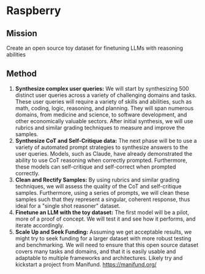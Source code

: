 # Raspberry

## Mission

Create an open source toy dataset for finetuning LLMs with reasoning abilities

## Method

1. **Synthesize complex user queries:** We will start by synthesizing 500 distinct user queries across a variety of challenging domains and tasks. These user queries will require a variety of skills and abilities, such as math, coding, logic, reasoning, and planning. They will span numerous domains, from medicine and science, to software development, and other economically valuable sectors. After initial synthesis, we will use rubrics and similar grading techniques to measure and improve the samples. 
2. **Synthesize CoT and Self-Critique data:** The next phase will be to use a variety of automated prompt strategies to synthesize answers to the user queries. Models, such as Claude, have already demonstrated the ability to use CoT reasoning when correctly prompted. Furthermore, these models can self-critique and self-correct when prompted correctly.
3. **Clean and Rectify Samples:** By using rubrics and similar grading techniques, we will assess the quality of the CoT and self-critique samples. Furthermore, using a series of prompts, we will clean these samples such that they represent a singular, coherent response, thus ideal for a "single shot reasoner" dataset.
4. **Finetune an LLM with the toy dataset:** The first model will be a pilot, more of a proof of concept. We will test it and see how it performs, and iterate accordingly.
5. **Scale Up and Seek Funding:** Assuming we get acceptable results, we might try to seek funding for a larger dataset with more robust testing and benchmarking. We will need to ensure that this open source dataset covers many tasks and domains, and that it is easily usable and adaptable to multiple frameworks and architectures. Likely try and kickstart a project from Manifund. https://manifund.org/
